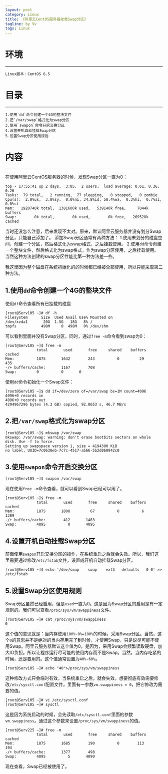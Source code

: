 ```yaml
---
layout: post
category: Linux
title: 《阿里云CentOS服务器挂载Swap分区》
tagline: by Vv
tags: Linux
---
```


# 环境 #
***
	Linux版本：CentOS 6.5

# 目录 #
***
	1.使用`dd`命令创建一个4G的整块文件
	2.把`/var/swap`格式化为swap分区
	3.使用`swapon`命令开启交换分区
	4.设置开机自动挂载Swap分区
	5.设置Swap分区使用规则

# 内容 #
***

在使用阿里云CentOS服务器的时候，发现Swap分区一直为0：

	top - 17:55:41 up 2 days,  3:05,  2 users,  load average: 0.61, 0.36, 0.26
	Tasks:  79 total,   2 running,  77 sleeping,   0 stopped,   0 zombie
	Cpu(s):  2.0%us,  3.8%sy,  0.0%ni, 34.8%id, 58.4%wa,  0.3%hi,  0.7%si,  0.0%st
	Mem:   1920740k total,  1381600k used,   539140k free,     7044k buffers
	Swap:        0k total,        0k used,        0k free,   269528k cached

当时还没怎么注意，后来发现不太对。原来，默认阿里云服务器并没有划分Swap分区，只能自己添加了。
添加Swap分区通常有两种方法：
1.使用未划分的磁盘空间，创建一个分区，然后格式化为swap格式，之后挂载使用。
2.使用`dd`命令创建一个整块文件，然后格式化为swap格式，作为swap分区使用，之后挂载使用。当然这种方法创建的swap分区性能比第一种方法差一些。

我这里因为整个磁盘在系统初始化的的时候都已经被全部使用，所以只能采取第二种方法。

## 1.使用`dd`命令创建一个4G的整块文件 ##

使用`df`命令查看所有已挂载的磁盘

	[root@Serv105 ~]# df -h
	Filesystem      Size  Used Avail Use% Mounted on
	/dev/xvda1       20G  1.5G   18G   8% /
	tmpfs           498M     0  498M   0% /dev/shm

可以看到里面并没有Swap分区。同时，通过`free -m`命令看到swap为0：

	[root@Serv105 ~]$ free -m
           		  total       used       free     shared    buffers     cached
	Mem:          1875       1632        243          0         29        435
	-/+ buffers/cache:       1167        708
	Swap:         0          0       0


使用`dd`命令初始化一个Swap文件：

    [root@Serv105 ~]$ dd if=/dev/zero of=/var/swap bs=1M count=4096
    4096+0 records in
    4096+0 records out
    4294967296 bytes (4.3 GB) copied, 92.0653 s, 46.7 MB/s

## 2.把`/var/swap`格式化为swap分区 ##

	[root@Serv105 ~]$ mkswap /var/swap
	mkswap: /var/swap: warning: don't erase bootbits sectors on whole disk. Use -f to force.
	Setting up swapspace version 1, size = 4194300 KiB
	no label, UUID=7c0630eb-7c7c-4517-a566-5b2d060942c0

## 3.使用`swapon`命令开启交换分区 ##

	[root@Serv105 ~]$ swapon /var/swap

现在使用`free -m`命令查看，就可以看到Swap已经可以用了。

	[root@Serv105 ~]$ free -m
    			  total       used       free     shared    buffers     cached
	Mem:          1875       1808         67          0          6       1389
	-/+ buffers/cache:        412       1463
	Swap:         4095          0       4095

## 4.设置开机自动挂载Swap分区 ##

前面使用`swapon`开启交换分区的操作，在系统重启之后就会失效。所以，我们这里需要通过修改`/etc/fstab`文件，设置成开机自动挂载Swap分区。

	[root@Serv105 ~]$ echo '/dev/swap    swap    ext3   defaults   0 0' >> /etc/fstab

## 5.设置Swap分区使用规则 ##

Swap分区虽然已经启用，但是`used`一直为0。这是因为Swap分区的启用是有一定规则的。我们可以查看`/proc/sys/vm/swappiness`文件。


	[root@Serv105 ~]# cat /proc/sys/vm/swappiness
	0

这个值的意思就是：当内存使用`100%-0%=100%`的时候，采用Swap分区。当然，这个`0`的意思并不是绝对的当内存用完了到时候，才使用Swap，只是说尽可能不使用Swap。阿里云服务器默认这个值为0，是因为，采用Swap会频繁读取硬盘，加大IO负担。所以让程序运行尽可能的使用内存而不是Swap。当然，当内存吃紧的时候，还是要用的。这个值通常设置为`40%-60%`。

	[root@Serv105 ~]# echo "40">/proc/sys/vm/swappiness

这种修改方式只会临时有效，当系统重启之后，就会失效。想要彻底有效需要修改`/etc/sysctl.conf`配置文件，里面有一参数`vm.swappiness = 0`，把它修改为需要的值。

	[root@Serv105 ~]# vi /etc/sysctl.conf
	[root@Serv105 ~]# sysctl

这是因为系统启动的时候，会先读取`/etc/sysctl.conf`里面的参数`vm.swappiness`。通过这个参数来设置`/proc/sys/vm/swappiness`的值。

	[root@Serv225 ~]# free -m
             	  total       used       free     shared    buffers     cached
	Mem:          1875       1685        190          0        113        194
	-/+ buffers/cache:       1377        498
	Swap:         4095          5       4090

现在查看，Swap已经被使用了。
